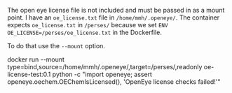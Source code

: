 
The open eye license file is not included and must be passed in as a mount point.
I have an `oe_license.txt` file in `/home/mmh/.openeye/`.
The container expects `oe_license.txt` in `/perses/` because we set `ENV OE_LICENSE=/perses/oe_license.txt` in the Dockerfile.

To do that use the `--mount` option.

docker run --mount type=bind,source=/home/mmh/.openeye/,target=/perses/,readonly oe-license-test:0.1  python -c "import openeye; assert openeye.oechem.OEChemIsLicensed(), 'OpenEye license checks failed!'"
